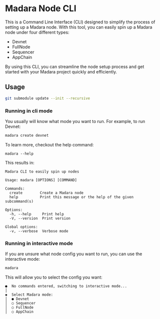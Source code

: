# Madara Node CLI

This is a Command Line Interface (CLI) designed to simplify the process of setting up a Madara node. With this tool, you can easily spin up a Madara node under four different types:

* Devnet
* FullNode
* Sequencer
* AppChain

By using this CLI, you can streamline the node setup process and get started with your Madara project quickly and efficiently.

## Usage
```bash
git submodule update --init --recursive
```
### Running in cli mode
You usually will know what mode you want to run. For example, to run Devnet:

```bash
madara create devnet
```
To learn more, checkout the help command:
```
madara --help
```
This results in:
```
Madara CLI to easily spin up nodes

Usage: madara [OPTIONS] [COMMAND]

Commands:
  create        Create a Madara node
  help          Print this message or the help of the given subcommand(s)

Options:
  -h, --help     Print help
  -V, --version  Print version

Global options:
  -v, --verbose  Verbose mode
```

### Running in interactive mode
If you are unsure what node config you want to run, you can use the interactive mode:
```bash
madara
```
This will allow you to select the config you want:
```
●  No commands entered, switching to interactive mode...
│  
◆  Select Madara mode:
│  ● Devnet 
│  ○ Sequencer 
│  ○ FullNode 
│  ○ AppChain 
```


